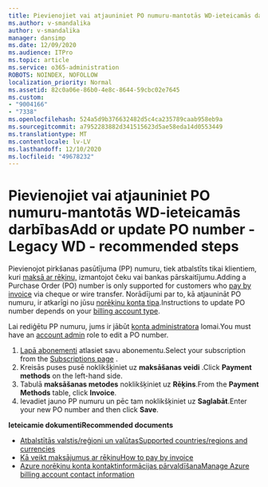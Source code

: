 ```yaml
---
title: Pievienojiet vai atjauniniet PO numuru-mantotās WD-ieteicamās darbības
ms.author: v-smandalika
author: v-smandalika
manager: dansimp
ms.date: 12/09/2020
ms.audience: ITPro
ms.topic: article
ms.service: o365-administration
ROBOTS: NOINDEX, NOFOLLOW
localization_priority: Normal
ms.assetid: 82c0a06e-86b0-4e8c-8644-59cbc02e7645
ms.custom:
- "9004166"
- "7338"
ms.openlocfilehash: 524a5d9b376632482d5c4ca235789caab958eb9a
ms.sourcegitcommit: a7952283882d341515623d5ae58eda14d0553449
ms.translationtype: MT
ms.contentlocale: lv-LV
ms.lasthandoff: 12/10/2020
ms.locfileid: "49678232"
---
```

# <a name="add-or-update-po-number---legacy-wd---recommended-steps"></a><span data-ttu-id="e147c-102">Pievienojiet vai atjauniniet PO numuru-mantotās WD-ieteicamās darbības</span><span class="sxs-lookup"><span data-stu-id="e147c-102">Add or update PO number - Legacy WD - recommended steps</span></span>

<span data-ttu-id="e147c-103">Pievienojot pirkšanas pasūtījuma (PP) numuru, tiek atbalstīts tikai klientiem, kuri [maksā ar rēķinu,](https://docs.microsoft.com/azure/cost-management-billing/manage/pay-by-invoice) izmantojot čeku vai bankas pārskaitījumu.</span><span class="sxs-lookup"><span data-stu-id="e147c-103">Adding a Purchase Order (PO) number is only supported for customers who [pay by invoice](https://docs.microsoft.com/azure/cost-management-billing/manage/pay-by-invoice) via cheque or wire transfer.</span></span> <span data-ttu-id="e147c-104">Norādījumi par to, kā atjaunināt PO numuru, ir atkarīgi no jūsu [norēķinu konta tipa](https://docs.microsoft.com/azure/cost-management-billing/manage/view-all-accounts).</span><span class="sxs-lookup"><span data-stu-id="e147c-104">Instructions to update PO number depends on your [billing account type](https://docs.microsoft.com/azure/cost-management-billing/manage/view-all-accounts).</span></span>

<span data-ttu-id="e147c-105">Lai rediģētu PP numuru, jums ir jābūt [konta administratora](https://docs.microsoft.com/azure/role-based-access-control/rbac-and-directory-admin-roles) lomai.</span><span class="sxs-lookup"><span data-stu-id="e147c-105">You must have an [account admin](https://docs.microsoft.com/azure/role-based-access-control/rbac-and-directory-admin-roles) role to edit a PO number.</span></span>

1. <span data-ttu-id="e147c-106">[Lapā abonementi](https://ms.portal.azure.com/#blade/Microsoft_Azure_Billing/SubscriptionsBlade) atlasiet savu abonementu.</span><span class="sxs-lookup"><span data-stu-id="e147c-106">Select your subscription from the [Subscriptions page](https://ms.portal.azure.com/#blade/Microsoft_Azure_Billing/SubscriptionsBlade) .</span></span>
2. <span data-ttu-id="e147c-107">Kreisās puses pusē noklikšķiniet uz **maksāšanas veidi** .</span><span class="sxs-lookup"><span data-stu-id="e147c-107">Click **Payment methods** on the left-hand side.</span></span>
3. <span data-ttu-id="e147c-108">Tabulā **maksāšanas metodes** noklikšķiniet uz **Rēķins**.</span><span class="sxs-lookup"><span data-stu-id="e147c-108">From the **Payment Methods** table, click **Invoice**.</span></span> 
4. <span data-ttu-id="e147c-109">Ievadiet jauno PP numuru un pēc tam noklikšķiniet uz **Saglabāt**.</span><span class="sxs-lookup"><span data-stu-id="e147c-109">Enter your new PO number and then click **Save**.</span></span>

<span data-ttu-id="e147c-110">**Ieteicamie dokumenti**</span><span class="sxs-lookup"><span data-stu-id="e147c-110">**Recommended documents**</span></span>

- [<span data-ttu-id="e147c-111">Atbalstītās valstis/reģioni un valūtas</span><span class="sxs-lookup"><span data-stu-id="e147c-111">Supported countries/regions and currencies</span></span>](https://azure.microsoft.com/en-us/pricing/faq/) 
- [<span data-ttu-id="e147c-112">Kā veikt maksājumus ar rēķinu</span><span class="sxs-lookup"><span data-stu-id="e147c-112">How to pay by invoice</span></span>](https://docs.microsoft.com/azure/cost-management-billing/manage/pay-by-invoice) 
- [<span data-ttu-id="e147c-113">Azure norēķinu konta kontaktinformācijas pārvaldīšana</span><span class="sxs-lookup"><span data-stu-id="e147c-113">Manage Azure billing account contact information</span></span>](https://docs.microsoft.com/azure/cost-management-billing/manage/change-azure-account-profile)


